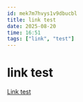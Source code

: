 ```yaml
---
id: mek7m7hvys1v9dbucbl
title: link test
date: 2025-08-20
time: 16:51
tags: ["link", "test"]
---
```


# link test

[Link test](https://claude.ai/new)